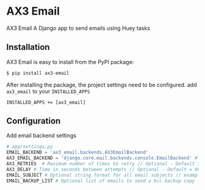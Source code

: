 # AX3 Email

AX3 Email A Django app to send emails using Huey tasks

## Installation
AX3 Email is easy to install from the PyPI package:

```bash
$ pip install ax3-email
```

After installing the package, the project settings need to be configured.
add `ax3_email` to your `INSTALLED_APPS`

`INSTALLED_APPS += [ax3_email]`
## Configuration

Add email backend settings

```python 
# app/settings.py
EMAIL_BACKEND = 'ax3_email.backends.AX3EmailBackend'
AX3_EMAIL_BACKEND = 'django.core.mail.backends.console.EmailBackend' # Django Email that does the actual sending // Optional - Default smtp (django)
AX3_RETRIES  # Maximum number of times to retry // Optional - Default 3
AX3_DELAY # Time in seconds between attempts // Optional - Default = 600
EMAIL_SUBJECT # Optional string format for all email subjects // example for prefix '[ax3_prefix] {} '
EMAIL_BACKUP_LIST # Optional list of emails to send a bcc backup copy
```
